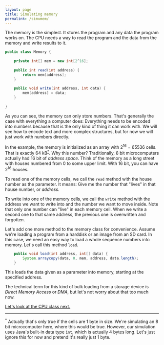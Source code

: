 ```yaml
---
layout: page
title: Simulating memory
permalink: /simumem/
---
```


The memory is the simplest.
It stores the program and any data the program works on. The CPU needs a way to
read the program and the data from the memory and write results to it.

```java
public class Memory {
    
    private int[] mem = new int[2^16];
    
    public int read(int address) {
        return mem[address];
    }
    
    public void write(int address, int data) {
        mem[address] = data;
    }
    
}
```

As you can see, the memory can only store numbers. That's generally the case
with everything a computer does: Everything needs to be encoded into numbers
because that is the only kind of thing it can work with. We will see how to
encode text and more complex structures, but for now we will just work with
numbers directly.

In the example, the memory is initialized as an array with 2<sup>16</sup>&nbsp;=&nbsp;65536 cells.
That is exactly 64&nbsp;kB<sup>[*](#footnote1)</sup>. Why this number? Traditionally, 8 bit microcomputers
actually had 16 bit of *address space*. Think of the memory as a long street
with houses numbered from 0 to some upper limit. With 16 bit, you can have 2<sup>16</sup>
houses.

To read one of the memory cells, we call the `read` method with the house number
as the parameter. It means: Give me the number that "lives" in that house number,
or *address*.

To write into one of the memory cells, we call the `write` method with the
address we want to write into and the number we want to move inside. Note that
only one number can "live" in each memory cell. When we write a second one to
that same address, the previous one is overwritten and forgotten.

Let's add one more method to the memory class for convenience. Assume we're loading
a program from a harddisk or an image from an SD card. In this case, we need an easy way to
load a whole sequence numbers into memory. Let's call this method `load`. 

```java
    public void load(int address, int[] data) {
        System.arraycopy(data, 0, mem, address, data.length);
    }
```

This loads the data given as a parameter into memory, starting at the specified
address.

The technical term for this kind of bulk loading from a storage device is
*Direct Memory Access* or *DMA*, but let's not worry about that too much now.

[Let's look at the CPU class next.](../simucpu)

***

<a name="footnote1"><sup>*</sup></a> Actually that's only true if the cells are 1 byte in
size. We're simulating an 8 bit microcomputer here, where this would be true. However,
our simulation uses Java's built-in data type `int`, which is actually 4 bytes long.
Let's just ignore this for now and pretend it's really just 1 byte.